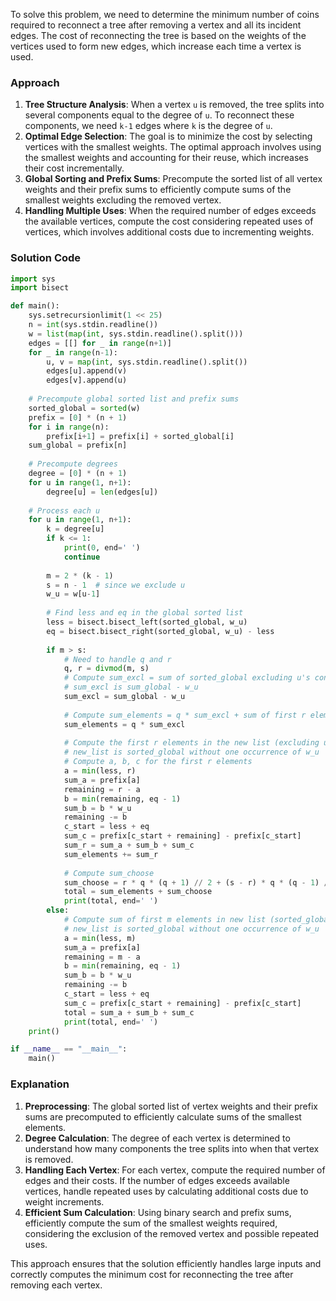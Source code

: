 To solve this problem, we need to determine the minimum number of coins required to reconnect a tree after removing a vertex and all its incident edges. The cost of reconnecting the tree is based on the weights of the vertices used to form new edges, which increase each time a vertex is used.

### Approach
1. **Tree Structure Analysis**: When a vertex `u` is removed, the tree splits into several components equal to the degree of `u`. To reconnect these components, we need `k-1` edges where `k` is the degree of `u`.
2. **Optimal Edge Selection**: The goal is to minimize the cost by selecting vertices with the smallest weights. The optimal approach involves using the smallest weights and accounting for their reuse, which increases their cost incrementally.
3. **Global Sorting and Prefix Sums**: Precompute the sorted list of all vertex weights and their prefix sums to efficiently compute sums of the smallest weights excluding the removed vertex.
4. **Handling Multiple Uses**: When the required number of edges exceeds the available vertices, compute the cost considering repeated uses of vertices, which involves additional costs due to incrementing weights.

### Solution Code
```python
import sys
import bisect

def main():
    sys.setrecursionlimit(1 << 25)
    n = int(sys.stdin.readline())
    w = list(map(int, sys.stdin.readline().split()))
    edges = [[] for _ in range(n+1)]
    for _ in range(n-1):
        u, v = map(int, sys.stdin.readline().split())
        edges[u].append(v)
        edges[v].append(u)
    
    # Precompute global sorted list and prefix sums
    sorted_global = sorted(w)
    prefix = [0] * (n + 1)
    for i in range(n):
        prefix[i+1] = prefix[i] + sorted_global[i]
    sum_global = prefix[n]
    
    # Precompute degrees
    degree = [0] * (n + 1)
    for u in range(1, n+1):
        degree[u] = len(edges[u])
    
    # Process each u
    for u in range(1, n+1):
        k = degree[u]
        if k <= 1:
            print(0, end=' ')
            continue
        
        m = 2 * (k - 1)
        s = n - 1  # since we exclude u
        w_u = w[u-1]
        
        # Find less and eq in the global sorted list
        less = bisect.bisect_left(sorted_global, w_u)
        eq = bisect.bisect_right(sorted_global, w_u) - less
        
        if m > s:
            # Need to handle q and r
            q, r = divmod(m, s)
            # Compute sum_excl = sum of sorted_global excluding u's contribution
            # sum_excl is sum_global - w_u
            sum_excl = sum_global - w_u
            
            # Compute sum_elements = q * sum_excl + sum of first r elements in the new list
            sum_elements = q * sum_excl
            
            # Compute the first r elements in the new list (excluding u)
            # new_list is sorted_global without one occurrence of w_u
            # Compute a, b, c for the first r elements
            a = min(less, r)
            sum_a = prefix[a]
            remaining = r - a
            b = min(remaining, eq - 1)
            sum_b = b * w_u
            remaining -= b
            c_start = less + eq
            sum_c = prefix[c_start + remaining] - prefix[c_start]
            sum_r = sum_a + sum_b + sum_c
            sum_elements += sum_r
            
            # Compute sum_choose
            sum_choose = r * q * (q + 1) // 2 + (s - r) * q * (q - 1) // 2
            total = sum_elements + sum_choose
            print(total, end=' ')
        else:
            # Compute sum of first m elements in new list (sorted_global excluding u)
            # new_list is sorted_global without one occurrence of w_u
            a = min(less, m)
            sum_a = prefix[a]
            remaining = m - a
            b = min(remaining, eq - 1)
            sum_b = b * w_u
            remaining -= b
            c_start = less + eq
            sum_c = prefix[c_start + remaining] - prefix[c_start]
            total = sum_a + sum_b + sum_c
            print(total, end=' ')
    print()

if __name__ == "__main__":
    main()
```

### Explanation
1. **Preprocessing**: The global sorted list of vertex weights and their prefix sums are precomputed to efficiently calculate sums of the smallest elements.
2. **Degree Calculation**: The degree of each vertex is determined to understand how many components the tree splits into when that vertex is removed.
3. **Handling Each Vertex**: For each vertex, compute the required number of edges and their costs. If the number of edges exceeds available vertices, handle repeated uses by calculating additional costs due to weight increments.
4. **Efficient Sum Calculation**: Using binary search and prefix sums, efficiently compute the sum of the smallest weights required, considering the exclusion of the removed vertex and possible repeated uses.

This approach ensures that the solution efficiently handles large inputs and correctly computes the minimum cost for reconnecting the tree after removing each vertex.